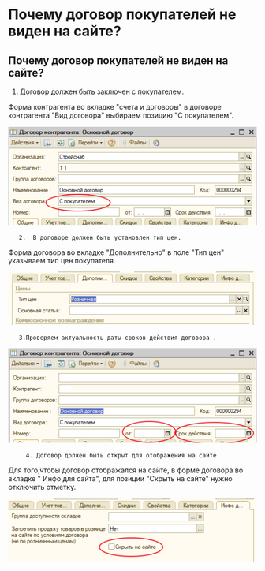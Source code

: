 # Почему договор покупателей не виден на сайте?

## Почему договор покупателей не виден на сайте?

1. Договор должен быть заключен с покупателем.

Форма контрагента во вкладке "счета и договоры" в договоре контрагента "Вид договора" выбираем позицию "С покупателем".

![&#x421; &#x43F;&#x43E;&#x43A;&#x443;&#x43F;&#x430;&#x442;&#x435;&#x43B;&#x435;&#x43C;](../.gitbook/assets/image%20%282%29.png)

       2.  В договоре должен быть установлен тип цен. 

Форма договора во вкладке "Дополнительно" в поле   "Тип цен" указываем тип цен покупателя.

![&#x423;&#x441;&#x442;&#x430;&#x43D;&#x43E;&#x432;&#x43A;&#x430; &#x442;&#x438;&#x43F;&#x430; &#x446;&#x435;&#x43D;](../.gitbook/assets/image%20%28304%29.png)

       3.Проверяем актуальность даты сроков действия договора .

![&#x421;&#x440;&#x43E;&#x43A;&#x438; &#x434;&#x435;&#x439;&#x441;&#x442;&#x432;&#x438;&#x44F; &#x434;&#x43E;&#x433;&#x43E;&#x432;&#x43E;&#x440;&#x430;](../.gitbook/assets/image%20%28347%29.png)

         4. Договор должен быть открыт для отображения на сайте

  Для того,чтобы договор отображался на сайте, в форме договора во вкладке " Инфо для сайта",   для позиции "Скрыть на сайте" нужно  отключить  отметку. 

![&#x421;&#x43A;&#x440;&#x44B;&#x442;&#x44C; &#x43D;&#x430; &#x441;&#x430;&#x439;&#x442;&#x435;](../.gitbook/assets/image%20%28556%29.png)

